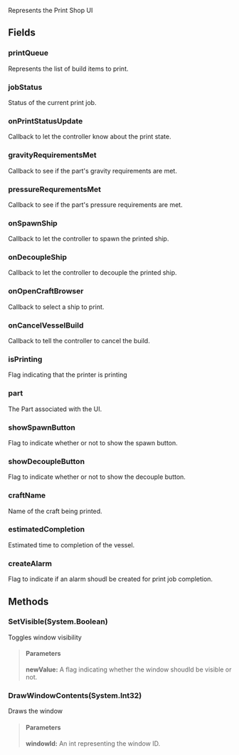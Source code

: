             
Represents the Print Shop UI
        
## Fields

### printQueue
Represents the list of build items to print.
### jobStatus
Status of the current print job.
### onPrintStatusUpdate
Callback to let the controller know about the print state.
### gravityRequirementsMet
Callback to see if the part's gravity requirements are met.
### pressureRequrementsMet
Callback to see if the part's pressure requirements are met.
### onSpawnShip
Callback to let the controller to spawn the printed ship.
### onDecoupleShip
Callback to let the controller to decouple the printed ship.
### onOpenCraftBrowser
Callback to select a ship to print.
### onCancelVesselBuild
Callback to tell the controller to cancel the build.
### isPrinting
Flag indicating that the printer is printing
### part
The Part associated with the UI.
### showSpawnButton
Flag to indicate whether or not to show the spawn button.
### showDecoupleButton
Flag to indicate whether or not to show the decouple button.
### craftName
Name of the craft being printed.
### estimatedCompletion
Estimated time to completion of the vessel.
### createAlarm
Flag to indicate if an alarm shoudl be created for print job completion.
## Methods


### SetVisible(System.Boolean)
Toggles window visibility
> #### Parameters
> **newValue:** A flag indicating whether the window shoudld be visible or not.


### DrawWindowContents(System.Int32)
Draws the window
> #### Parameters
> **windowId:** An int representing the window ID.


